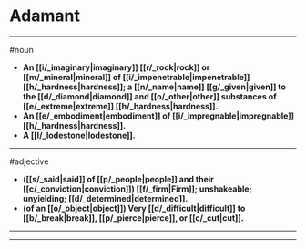 # Adamant
---
#noun
- **An [[i/_imaginary|imaginary]] [[r/_rock|rock]] or [[m/_mineral|mineral]] of [[i/_impenetrable|impenetrable]] [[h/_hardness|hardness]]; a [[n/_name|name]] [[g/_given|given]] to the [[d/_diamond|diamond]] and [[o/_other|other]] substances of [[e/_extreme|extreme]] [[h/_hardness|hardness]].**
- **An [[e/_embodiment|embodiment]] of [[i/_impregnable|impregnable]] [[h/_hardness|hardness]].**
- **A [[l/_lodestone|lodestone]].**
---
#adjective
- **([[s/_said|said]] of [[p/_people|people]] and their [[c/_conviction|conviction]]) [[f/_firm|Firm]]; unshakeable; unyielding; [[d/_determined|determined]].**
- **(of an [[o/_object|object]]) Very [[d/_difficult|difficult]] to [[b/_break|break]], [[p/_pierce|pierce]], or [[c/_cut|cut]].**
---
---
